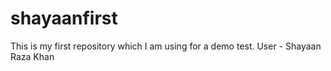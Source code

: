 # shayaanfirst
This is my first repository which I am using for a demo test.
User - Shayaan Raza Khan  
